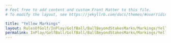 ```yaml
---
# Feel free to add content and custom Front Matter to this file.
# To modify the layout, see https://jekyllrb.com/docs/themes/#overriding-theme-defaults

title: "Yellow Markings"
layout: RulesOfGolf/InPlay/GolfBall/BallBeyondStakesMarks/Markings/YellowMarkings
permalink: InPlay/GolfBall/GolfBall/BallBeyondStakesMarks/Markings/YellowMarkings.html
---
```

